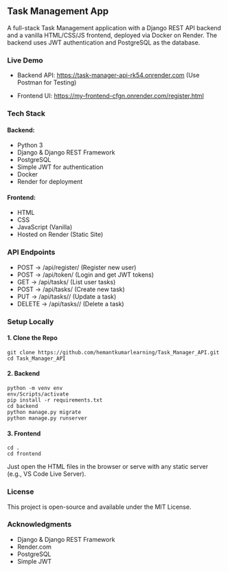 ## Task Management App

A full-stack Task Management application with a Django REST API backend and a vanilla HTML/CSS/JS frontend, deployed via Docker on Render. The backend uses JWT authentication and PostgreSQL as the database.

### Live Demo

- Backend API: https://task-manager-api-rk54.onrender.com (Use Postman for Testing)

- Frontend UI: https://my-frontend-cfgn.onrender.com/register.html


### Tech Stack

#### Backend:

- Python 3
- Django & Django REST Framework
- PostgreSQL
- Simple JWT for authentication
- Docker
- Render for deployment

#### Frontend:

- HTML
- CSS
- JavaScript (Vanilla)
- Hosted on Render (Static Site)

### API Endpoints

- POST -> /api/register/ (Register new user)
- POST -> /api/token/ (Login and get JWT tokens)
- GET	 -> /api/tasks/	(List user tasks)
- POST -> /api/tasks/ (Create new task)	
- PUT	 -> /api/tasks/<id>/ (Update a task)	
- DELETE	-> /api/tasks/<id>/	(Delete a task)	

### Setup Locally

#### 1. Clone the Repo

```
git clone https://github.com/hemantkumarlearning/Task_Manager_API.git
cd Task_Manager_API
```

#### 2. Backend

```
python -m venv env
env/Scripts/activate
pip install -r requirements.txt
cd backend
python manage.py migrate
python manage.py runserver
```
#### 3. Frontend

```
cd .
cd frontend
```
Just open the HTML files in the browser or serve with any static server (e.g., VS Code Live Server).

### License

This project is open-source and available under the MIT License.

### Acknowledgments

- Django & Django REST Framework
- Render.com
- PostgreSQL
- Simple JWT
